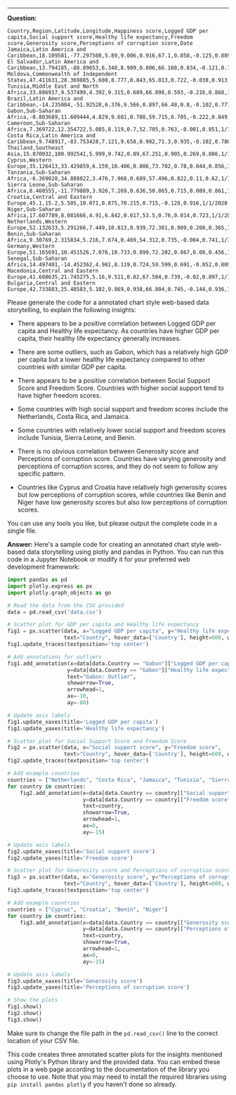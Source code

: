 ---
**Question:** 
```csv
Country,Region,Latitude,Longitude,Happiness score,Logged GDP per capita,Social support score,Healthy life expectancy,Freedom score,Generosity score,Perceptions of corruption score,Date
Jamaica,Latin America and Caribbean,18.109581,-77.297508,5.89,9.006,0.916,67.1,0.858,-0.125,0.889,1/1/2020
El Salvador,Latin America and Caribbean,13.794185,-88.89653,6.348,8.909,0.806,66.108,0.834,-0.121,0.754,1/1/2020
Moldova,Commonwealth of Independent States,47.411631,28.369885,5.608,8.777,0.843,65.013,0.722,-0.038,0.913,1/1/2020
Tunisia,Middle East and North Africa,33.886917,9.537499,4.392,9.315,0.689,66.898,0.593,-0.216,0.868,1/1/2020
Brazil,Latin America and Caribbean,-14.235004,-51.92528,6.376,9.566,0.897,66.48,0.8,-0.102,0.771,1/1/2020
Gabon,Sub-Saharan Africa,-0.803689,11.609444,4.829,9.681,0.788,59.715,0.705,-0.222,0.849,1/1/2020
Cameroon,Sub-Saharan Africa,7.369722,12.354722,5.085,8.119,0.7,52.705,0.763,-0.001,0.851,1/1/2020
Costa Rica,Latin America and Caribbean,9.748917,-83.753428,7.121,9.658,0.902,71.3,0.935,-0.102,0.786,1/1/2020
Thailand,Southeast Asia,15.870032,100.992541,5.999,9.742,0.89,67.251,0.905,0.269,0.886,1/1/2020
Cyprus,Western Europe,35.126413,33.429859,6.159,10.406,0.806,73.702,0.78,0.044,0.856,1/1/2020
Tanzania,Sub-Saharan Africa,-6.369028,34.888822,3.476,7.968,0.689,57.496,0.822,0.11,0.62,1/1/2020
Sierra Leone,Sub-Saharan Africa,8.460555,-11.779889,3.926,7.269,0.636,50.865,0.715,0.089,0.861,1/1/2020
Croatia,Central and Eastern Europe,45.1,15.2,5.505,10.071,0.875,70.215,0.715,-0.129,0.916,1/1/2020
Niger,Sub-Saharan Africa,17.607789,8.081666,4.91,6.842,0.617,53.5,0.76,0.014,0.723,1/1/2020
Netherlands,Western Europe,52.132633,5.291266,7.449,10.813,0.939,72.301,0.909,0.208,0.365,1/1/2020
Benin,Sub-Saharan Africa,9.30769,2.315834,5.216,7.674,0.469,54.312,0.735,-0.004,0.741,1/1/2020
Germany,Western Europe,51.165691,10.451526,7.076,10.733,0.899,72.202,0.867,0.08,0.456,1/1/2020
Senegal,Sub-Saharan Africa,14.497401,-14.452362,4.981,8.119,0.724,59.599,0.691,-0.052,0.809,1/1/2020
Macedonia,Central and Eastern Europe,41.608635,21.745275,5.16,9.511,0.82,67.504,0.739,-0.02,0.897,1/1/2020
Bulgaria,Central and Eastern Europe,42.733883,25.48583,5.102,9.869,0.938,66.804,0.745,-0.144,0.936,1/1/2020
```

Please generate the code for a annotated chart style web-based data storytelling, to explain the following insights:

- There appears to be a positive correlation between Logged GDP per capita and Healthy life expectancy. As countries have higher GDP per capita, their healthy life expectancy generally increases.
- There are some outliers, such as Gabon, which has a relatively high GDP per capita but a lower healthy life expectancy compared to other countries with similar GDP per capita.

- There appears to be a positive correlation between Social Support Score and Freedom Score. Countries with higher social support tend to have higher freedom scores.
- Some countries with high social support and freedom scores include the Netherlands, Costa Rica, and Jamaica.
- Some countries with relatively lower social support and freedom scores include Tunisia, Sierra Leone, and Benin.

- There is no obvious correlation between Generosity score and Perceptions of corruption score. Countries have varying generosity and perceptions of corruption scores, and they do not seem to follow any specific pattern.
- Countries like Cyprus and Croatia have relatively high generosity scores but low perceptions of corruption scores, while countries like Benin and Niger have low generosity scores but also low perceptions of corruption scores.

You can use any tools you like, but please output the complete code in a single file.



**Answer:** Here's a sample code for creating an annotated chart style web-based data storytelling using plotly and pandas in Python. You can run this code in a Jupyter Notebook or modify it for your preferred web development framework:

```python
import pandas as pd
import plotly.express as px
import plotly.graph_objects as go

# Read the data from the CSV provided
data = pd.read_csv('data.csv')

# Scatter plot for GDP per capita and Healthy life expectancy
fig1 = px.scatter(data, x="Logged GDP per capita", y="Healthy life expectancy", 
                  text="Country", hover_data=['Country'], height=600, width=1000)
fig1.update_traces(textposition='top center')

# Add annotations for outliers
fig1.add_annotation(x=data[data.Country == "Gabon"]["Logged GDP per capita"].item(),
                   y=data[data.Country == "Gabon"]["Healthy life expectancy"].item(),
                   text="Gabon: Outlier",
                   showarrow=True,
                   arrowhead=1,
                   ax=-10,
                   ay=-80)

# Update axis labels
fig1.update_xaxes(title='Logged GDP per capita')
fig1.update_yaxes(title='Healthy life expectancy')

# Scatter plot for Social Support Score and Freedom Score
fig2 = px.scatter(data, x="Social support score", y="Freedom score",
                  text="Country", hover_data=['Country'], height=600, width=1000)
fig2.update_traces(textposition='top center')

# Add example countries
countries = ["Netherlands", "Costa Rica", "Jamaica", "Tunisia", "Sierra Leone", "Benin"]
for country in countries:
    fig2.add_annotation(x=data[data.Country == country]["Social support score"].item(),
                        y=data[data.Country == country]["Freedom score"].item(),
                        text=country,
                        showarrow=True,
                        arrowhead=1,
                        ax=0,
                        ay=-15)

# Update axis labels
fig2.update_xaxes(title='Social support score')
fig2.update_yaxes(title='Freedom score')

# Scatter plot for Generosity score and Perceptions of corruption score
fig3 = px.scatter(data, x="Generosity score", y="Perceptions of corruption score",
                  text="Country", hover_data=['Country'], height=600, width=1000)
fig3.update_traces(textposition='top center')

# Add example countries
countries = ["Cyprus", "Croatia", "Benin", "Niger"]
for country in countries:
    fig3.add_annotation(x=data[data.Country == country]["Generosity score"].item(),
                        y=data[data.Country == country]["Perceptions of corruption score"].item(),
                        text=country,
                        showarrow=True,
                        arrowhead=1,
                        ax=0,
                        ay=-15)

# Update axis labels
fig3.update_xaxes(title='Generosity score')
fig3.update_yaxes(title='Perceptions of corruption score')

# Show the plots
fig1.show()
fig2.show()
fig3.show()
```

Make sure to change the file path in the `pd.read_csv()` line to the correct location of your CSV file.

This code creates three annotated scatter plots for the insights mentioned using Plotly's Python library and the provided data. You can embed these plots in a web page according to the documentation of the library you choose to use. Note that you may need to install the required libraries using `pip install pandas plotly` if you haven't done so already.

